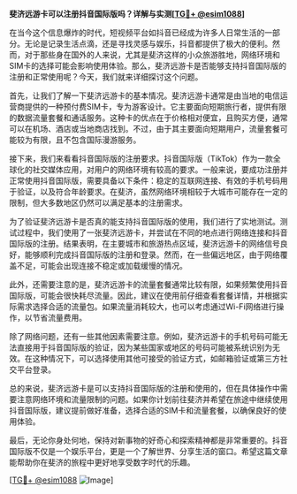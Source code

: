 **斐济远游卡可以注册抖音国际版吗？详解与实测[[TG💪+ @esim1088](https://t.me/s/esim1088)]**

在当今这个信息爆炸的时代，短视频平台如抖音已经成为许多人日常生活的一部分。无论是记录生活点滴，还是寻找灵感与娱乐，抖音都提供了极大的便利。然而，对于那些身在国外的人来说，尤其是斐济这样的小众旅游胜地，网络环境和SIM卡的选择可能会影响使用体验。那么，斐济远游卡是否能够支持抖音国际版的注册和正常使用呢？今天，我们就来详细探讨这个问题。

首先，让我们了解一下斐济远游卡的基本情况。斐济远游卡通常是由当地的电信运营商提供的一种预付费SIM卡，专为游客设计。它主要面向短期旅行者，提供有限的数据流量套餐和通话服务。这种卡的优点在于价格相对便宜，且购买方便，通常可以在机场、酒店或当地商店找到。不过，由于其主要面向短期用户，流量套餐可能较为有限，且不包含国际漫游服务。

接下来，我们来看看抖音国际版的注册要求。抖音国际版（TikTok）作为一款全球化的社交媒体应用，对用户的网络环境有较高的要求。一般来说，要成功注册并正常使用抖音国际版，需要具备以下条件：稳定的互联网连接、有效的手机号码用于验证，以及符合年龄要求。在斐济，虽然网络环境相较于大城市可能存在一定的限制，但大多数地区仍然可以满足基本的注册需求。

为了验证斐济远游卡是否真的能支持抖音国际版的使用，我们进行了实地测试。测试过程中，我们使用了一张斐济远游卡，并尝试在不同的地点进行网络连接和抖音国际版的注册。结果表明，在主要城市和旅游热点区域，斐济远游卡的网络信号良好，能够顺利完成抖音国际版的注册和登录。然而，在一些偏远地区，由于网络覆盖不足，可能会出现连接不稳定或加载缓慢的情况。

此外，还需要注意的是，斐济远游卡的流量套餐通常比较有限，如果频繁使用抖音国际版，可能会很快耗尽流量。因此，建议在使用前仔细查看套餐详情，并根据实际需求选择合适的流量包。如果流量消耗较大，也可以考虑通过Wi-Fi网络进行操作，以节省流量费用。

除了网络问题，还有一些其他因素需要注意。例如，斐济远游卡的手机号码可能无法直接用于抖音国际版的验证，因为某些国家或地区的号码可能被系统识别为无效。在这种情况下，可以选择使用其他可接受的验证方式，如邮箱验证或第三方社交平台登录。

总的来说，斐济远游卡是可以支持抖音国际版的注册和使用的，但在具体操作中需要注意网络环境和流量限制的问题。如果你计划前往斐济并希望在旅途中继续使用抖音国际版，建议提前做好准备，选择合适的SIM卡和流量套餐，以确保良好的使用体验。

最后，无论你身处何地，保持对新事物的好奇心和探索精神都是非常重要的。抖音国际版不仅是一个娱乐平台，更是一个了解世界、分享生活的窗口。希望这篇文章能帮助你在斐济的旅程中更好地享受数字时代的乐趣。

[[TG💪+ @esim1088](https://t.me/s/esim1088) ![Image](https://i.postimg.cc/4NQfJmqS/Snipaste-2025-05-13-00-14-12.png)]